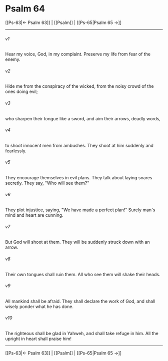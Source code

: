 # Psalm 64

[[Ps-63|← Psalm 63]] | [[Psalm]] | [[Ps-65|Psalm 65 →]]
***



###### v1 
Hear my voice, God, in my complaint. Preserve my life from fear of the enemy. 

###### v2 
Hide me from the conspiracy of the wicked, from the noisy crowd of the ones doing evil; 

###### v3 
who sharpen their tongue like a sword, and aim their arrows, deadly words, 

###### v4 
to shoot innocent men from ambushes. They shoot at him suddenly and fearlessly. 

###### v5 
They encourage themselves in evil plans. They talk about laying snares secretly. They say, "Who will see them?" 

###### v6 
They plot injustice, saying, "We have made a perfect plan!" Surely man's mind and heart are cunning. 

###### v7 
But God will shoot at them. They will be suddenly struck down with an arrow. 

###### v8 
Their own tongues shall ruin them. All who see them will shake their heads. 

###### v9 
All mankind shall be afraid. They shall declare the work of God, and shall wisely ponder what he has done. 

###### v10 
The righteous shall be glad in Yahweh, and shall take refuge in him. All the upright in heart shall praise him!

***
[[Ps-63|← Psalm 63]] | [[Psalm]] | [[Ps-65|Psalm 65 →]]
